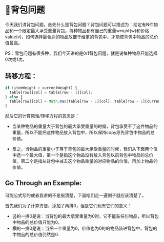 # 🎒背包问题

今天我们讲背包问题。首先什么是背包问题？背包问题可以描述为：给定有N件物品和一个限定最大承受重量背包，每种物品都有自己的重量weight(w)和价格value(v)，如何选择最合适的物品放置于给定的背包中，才能使背包中物品的总价值最高。

PS：背包问题有很多种，我们今天讲的是0/1背包问题，就是说每种物品只能选择0次或1次。

## 转移方程：
```javascript
if (itemWeight > currentWeight) {
  table[row][col] = table[row - 1][col];
} else {
  table[row][col] = Math.max(table[row - 1][col], table[row - 1][currentWeight - itemWeight] + itemValue);
}
```

然后它的计算原理/转移方程的意思是：
- 当某种物品的重量大于背包的最大承受重量的时候，背包承受不了这件物品的重量，所以不能把这件物品放入背包中，所以保持copy原先背包中物品的总价值。

- 反之，当物品的重量小于等于背包的最大承受重量的时候，我们从下面两个值中选一个最大值，第一个是指这个物品没有放入背包以前背包中物品的总价值，第二个是指从背包中减去这个物品重量的对应物品的价值，再加上物品的价值。

## Go Through an Example:

可能公式写的或者我讲的不是很清楚，下面咱们走一遍例子就应该清楚了。

首先我们为了计算方便，添加了两排0，但是它们也有它们的意义：
- 竖的一排0是说：当背包的最大承受重量为0时，它不能装任何物品，所以背包中物品的总价值只能为0。
- 横的一排0是说：当把一个重量为0，价值也为0的的物品装进背包中，背包的中物品的总价值仍然是0.
